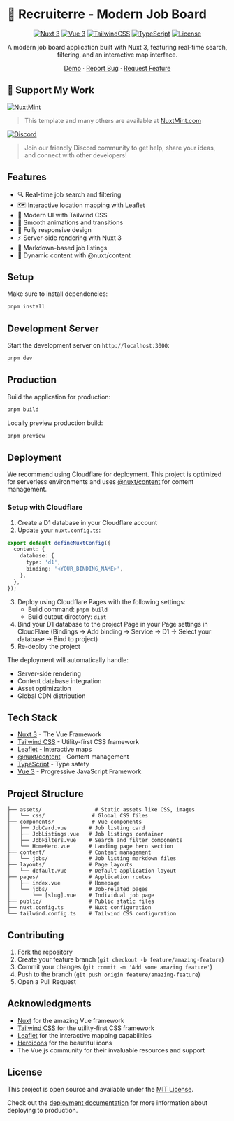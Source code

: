 # 👔 Recruiterre - Modern Job Board

<div align="center">

[![Nuxt 3](https://img.shields.io/badge/Nuxt-3-00DC82?style=for-the-badge&logo=nuxt.js)](https://nuxt.com)
[![Vue 3](https://img.shields.io/badge/Vue-3-4FC08D?style=for-the-badge&logo=vue.js)](https://vuejs.org)
[![TailwindCSS](https://img.shields.io/badge/Tailwind-CSS-38B2AC?style=for-the-badge&logo=tailwind-css)](https://tailwindcss.com)
[![TypeScript](https://img.shields.io/badge/TypeScript-007ACC?style=for-the-badge&logo=typescript)](https://www.typescriptlang.org)
[![License](https://img.shields.io/badge/license-MIT-blue.svg?style=for-the-badge)](LICENSE)

A modern job board application built with Nuxt 3, featuring real-time search, filtering, and an interactive map interface.

[Demo](https://recruiterre-os.nuxtmint.com) · [Report Bug](https://github.com/NuxtMint/recruiterre-mint/issues) · [Request Feature](https://github.com/NuxtMint/recruiterre-mint/issues)

</div>

## 💝 Support My Work

[![NuxtMint](https://nuxtmint.com/nuxt-mint-logo.png)](https://nuxtmint.com)

> This template and many others are available at [NuxtMint.com](https://nuxtmint.com)

[![Discord](https://img.shields.io/badge/Discord-Join_Us!-5865F2?style=for-the-badge&logo=discord)](https://discord.gg/dZF8tDgBrM)

> Join our friendly Discord community to get help, share your ideas, and connect with other developers!

## Features

- 🔍 Real-time job search and filtering
- 🗺️ Interactive location mapping with Leaflet
- 💅 Modern UI with Tailwind CSS
- 🎨 Smooth animations and transitions
- 📱 Fully responsive design
- ⚡ Server-side rendering with Nuxt 3
- 📝 Markdown-based job listings
- 🔄 Dynamic content with @nuxt/content

## Setup

Make sure to install dependencies:

```bash
pnpm install
```

## Development Server

Start the development server on `http://localhost:3000`:

```bash
pnpm dev
```

## Production

Build the application for production:

```bash
pnpm build
```

Locally preview production build:

```bash
pnpm preview
```

## Deployment

We recommend using Cloudflare for deployment. This project is optimized for serverless environments and uses [@nuxt/content](https://content.nuxt.com/docs/deploy/serverless#_1-select-a-database-service) for content management.

### Setup with Cloudflare

1. Create a D1 database in your Cloudflare account
2. Update your `nuxt.config.ts`:

```ts
export default defineNuxtConfig({
  content: {
    database: {
      type: 'd1',
      binding: '<YOUR_BINDING_NAME>',
    },
  },
});
```

3. Deploy using Cloudflare Pages with the following settings:
   - Build command: `pnpm build`
   - Build output directory: `dist`
4. Bind your D1 database to the project Page in your Page settings in CloudFlare (Bindings -> Add binding -> Service -> D1 -> Select your database -> Bind to project)
5. Re-deploy the project

The deployment will automatically handle:

- Server-side rendering
- Content database integration
- Asset optimization
- Global CDN distribution

## Tech Stack

- [Nuxt 3](https://nuxt.com/) - The Vue Framework
- [Tailwind CSS](https://tailwindcss.com/) - Utility-first CSS framework
- [Leaflet](https://leafletjs.com/) - Interactive maps
- [@nuxt/content](https://content.nuxtjs.org/) - Content management
- [TypeScript](https://www.typescriptlang.org/) - Type safety
- [Vue 3](https://vuejs.org/) - Progressive JavaScript Framework

## Project Structure

```
├── assets/                 # Static assets like CSS, images
│   └── css/               # Global CSS files
├── components/            # Vue components
│   ├── JobCard.vue       # Job listing card
│   ├── JobListings.vue   # Job listings container
│   ├── JobFilters.vue    # Search and filter components
│   └── HomeHero.vue      # Landing page hero section
├── content/              # Content management
│   └── jobs/             # Job listing markdown files
├── layouts/              # Page layouts
│   └── default.vue       # Default application layout
├── pages/                # Application routes
│   ├── index.vue         # Homepage
│   └── jobs/             # Job-related pages
│       └── [slug].vue    # Individual job page
├── public/               # Public static files
├── nuxt.config.ts        # Nuxt configuration
└── tailwind.config.ts    # Tailwind CSS configuration
```

## Contributing

1. Fork the repository
2. Create your feature branch (`git checkout -b feature/amazing-feature`)
3. Commit your changes (`git commit -m 'Add some amazing feature'`)
4. Push to the branch (`git push origin feature/amazing-feature`)
5. Open a Pull Request

## Acknowledgments

- [Nuxt](https://nuxt.com/) for the amazing Vue framework
- [Tailwind CSS](https://tailwindcss.com/) for the utility-first CSS framework
- [Leaflet](https://leafletjs.com/) for the interactive mapping capabilities
- [Heroicons](https://heroicons.com/) for the beautiful icons
- The Vue.js community for their invaluable resources and support

## License

This project is open source and available under the [MIT License](LICENSE).

Check out the [deployment documentation](https://nuxt.com/docs/getting-started/deployment) for more information about deploying to production.

